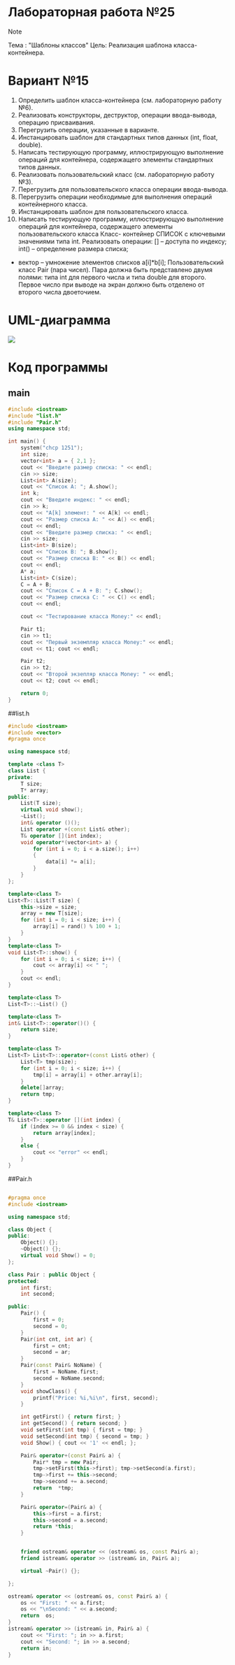 # Лабораторная работа №25
>[!NOTE]
>Тема : "Шаблоны классов"
>Цель: Реализация шаблона класса-контейнера.
# Вариант №15
1.	Определить шаблон класса-контейнера (см. лабораторную работу №6).
2.	Реализовать конструкторы, деструктор, операции ввода-вывода, операцию присваивания.
3.	Перегрузить операции, указанные в варианте.
4.	Инстанцировать шаблон для стандартных типов данных (int, float, double).
5.	Написать тестирующую программу, иллюстрирующую выполнение операций для контейнера, содержащего элементы стандартных типов данных.
6.	Реализовать пользовательский класс (см. лабораторную работу №3).
7.	Перегрузить для пользовательского класса операции ввода-вывода.
8.	Перегрузить операции необходимые для выполнения операций контейнерного класса.
9.	Инстанцировать шаблон для пользовательского класса.
10.	Написать тестирующую программу, иллюстрирующую выполнение операций для контейнера, содержащего элементы пользовательского класса
Класс- контейнер СПИСОК с ключевыми значениями типа int. Реализовать операции:
[] – доступа по индексу;
int() – определение размера списка;
* вектор – умножение элементов списков a[i]*b[i];
Пользовательский класс Pair (пара чисел). Пара должна быть представлено двумя полями: типа int для первого числа и типа double для второго. Первое число при выводе на экран должно быть отделено от второго числа двоеточием.

# UML-диаграмма
![](https://sun9-55.userapi.com/impg/MlDcM9YZUeBSR4yDh9JhmIkyvKkPRZM7866pqw/OfwenJIdcSQ.jpg?size=684x456&quality=96&sign=61f254788d66f7638ae3c01e879a4321&type=album)

# Код программы
## main
```cpp
#include <iostream>
#include "list.h"
#include "Pair.h"
using namespace std;

int main() {
	system("chcp 1251");
	int size;
	vector<int> a = { 2,1 };
	cout << "Введите размер списка: " << endl;
	cin >> size;
	List<int> A(size);
	cout << "Список A: "; A.show();
	int k;
	cout << "Введите индекс: " << endl;
	cin >> k;
	cout << "A[k] элемент: " << A[k] << endl;
	cout << "Размер списка A: " << A() << endl;
	cout << endl;
	cout << "Введите размер списка: " << endl;
	cin >> size;
	List<int> B(size);
	cout << "Список B: "; B.show();
	cout << "Размер списка B: " << B() << endl;
	cout << endl;
	A* a;
	List<int> C(size);
	C = A + B;
	cout << "Список C = A + B: "; C.show();
	cout << "Размер списка C: " << C() << endl;
	cout << endl;

	cout << "Тестирование класса Money:" << endl;

	Pair t1;
	cin >> t1;
	cout << "Первый экземпляр класса Money:" << endl;
	cout << t1; cout << endl;

	Pair t2;
	cin >> t2;
	cout << "Второй экзепляр класса Money: " << endl;
	cout << t2; cout << endl;

	return 0;
}
```
##list.h
```cpp
#include <iostream>
#include <vector>
#pragma once

using namespace std;

template <class T>
class List {
private:
	T size;
	T* array;
public:
	List(T size);
	virtual void show();
	~List();
	int& operator ()();
	List operator +(const List& other);
	T& operator [](int index);
	void operator*(vector<int> a) {
		for (int i = 0; i < a.size(); i++)
		{
			data[i] *= a[i];
		}
	}
};

template<class T>
List<T>::List(T size) {
	this->size = size;
	array = new T[size];
	for (int i = 0; i < size; i++) {
		array[i] = rand() % 100 + 1;
	}
}
template<class T>
void List<T>::show() {
	for (int i = 0; i < size; i++) {
		cout << array[i] << " ";
	}
	cout << endl;
}

template<class T>
List<T>::~List() {}

template<class T>
int& List<T>::operator()() {
	return size;
}

template<class T>
List<T> List<T>::operator+(const List& other) {
	List<T> tmp(size);
	for (int i = 0; i < size; i++) {
		tmp[i] = array[i] + other.array[i];
	}
	delete[]array;
	return tmp;
}

template<class T>
T& List<T>::operator [](int index) {
	if (index >= 0 && index < size) {
		return array[index];
	}
	else {
		cout << "error" << endl;
	}
}
```
##Pair.h
```cpp

#pragma once
#include <iostream>

using namespace std;

class Object {
public:
    Object() {};
    ~Object() {};
    virtual void Show() = 0;
};

class Pair : public Object {
protected:
    int first;
    int second;

public:
    Pair() {
        first = 0;
        second = 0;
    }
    Pair(int cnt, int ar) {
        first = cnt;
        second = ar;
    }
    Pair(const Pair& NoName) {
        first = NoName.first;
        second = NoName.second;
    }
    void showClass() {
        printf("Price: %i,%i\n", first, second);
    }

    int getFirst() { return first; }
    int getSecond() { return second; }
    void setFirst(int tmp) { first = tmp; }
    void setSecond(int tmp) { second = tmp; }
    void Show() { cout << '1' << endl; };

    Pair& operator+(const Pair& a) {
        Pair* tmp = new Pair;
        tmp->setFirst(this->first); tmp->setSecond(a.first);
        tmp->first += this->second;
        tmp->second += a.second;
        return  *tmp;
    }

    Pair& operator=(Pair& a) {
        this->first = a.first;
        this->second = a.second;
        return *this;
    }


    friend ostream& operator << (ostream& os, const Pair& a);
    friend istream& operator >> (istream& in, Pair& a);

    virtual ~Pair() {};

};

ostream& operator << (ostream& os, const Pair& a) {
    os << "First: " << a.first;
    os << "\nSecond: " << a.second;
    return  os;
}
istream& operator >> (istream& in, Pair& a) {
    cout << "First: "; in >> a.first;
    cout << "Second: "; in >> a.second;
    return in;
}
```

